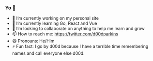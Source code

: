 ### Yo 👋

<!--
**michael-parkins/michael-parkins** is a ✨ _special_ ✨ repository because its `README.md` (this file) appears on your GitHub profile.
-->

- 🔭 I’m currently working on my personal site
- 🌱 I’m currently learning Go, React and Vue
- 👯 I’m looking to collaborate on anything to help me learn and grow
- 📫 How to reach me: https://twitter.com/d00dparkins
- 😄 Pronouns: He/Him
- ⚡ Fun fact: I go by d00d because I have a terrible time remembering names and call everyone else d00d. 

<!-- - 🤔 I’m looking for help with ... -->
<!-- - 💬 Ask me about ... -->
